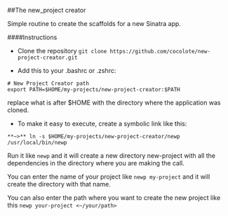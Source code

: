 ##The new_project creator

Simple routine to create the scaffolds for a new Sinatra app.

####Instructions

- Clone the repository
  `git clone https://github.com/cocolote/new-project-creator.git`

- Add this to your .bashrc or .zshrc:
```
# New Project Creator path
export PATH=$HOME/my-projects/new-project-creator:$PATH
```
replace what is after $HOME with the directory where the application was cloned.

- To make it easy to execute, create a symbolic link like this:
```
**~>** ln -s $HOME/my-projects/new-project-creator/newp /usr/local/bin/newp
```

Run it like `newp` and it will create a new directory
new-project with all the dependencies in the directory where you are making the
call.

You can enter the name of your project like `newp my-project`
and it will create the directory with that name.

You can also enter the path where you want to create the new project like this
`newp your-project <~/your/path>`
